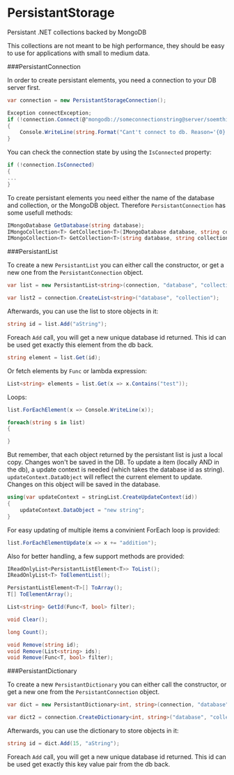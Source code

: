 # PersistantStorage
Persistant .NET collections backed by MongoDB

This collections are not meant to be high performance, they should be easy to use for applications with small to medium data.

###PersistantConnection

In order to create persistant elements, you need a connection to your DB server first.

```csharp
var connection = new PersistantStorageConnection();

Exception connectException;
if (!connection.Connect(@"mongodb://someconnectionstring@server/soemthingelse", out connectException))
{
    Console.WriteLine(string.Format("Cant't connect to db. Reason='{0}'", connectException.Message));
}
```
You can check the connection state by using the ```IsConnected``` property:

```csharp
if (!connection.IsConnected)
{
...
}
```

To create persistant elements you need either the name of the database and collection, or the MongoDB object. Therefore ```PersistantConnection``` has some usefull methods:
```csharp
IMongoDatabase GetDatabase(string database);
IMongoCollection<T> GetCollection<T>(IMongoDatabase database, string collection);
IMongoCollection<T> GetCollection<T>(string database, string collection);
```

###PersistantList

To create a new ```PersistantList``` you can either call the constructor, or get a new one from the ```PersistantConnection``` object.

```csharp
var list = new PersistantList<string>(connection, "database", "collection");

var list2 = connection.CreateList<string>("database", "collection");
```

Afterwards, you can use the list to store objects in it:

```csharp
string id = list.Add("aString");
```
Foreach ```Add``` call, you will get a new unique database id returned. This id can be used get exactly this element from the db back.

```csharp
string element = list.Get(id);
```
Or fetch elements by ```Func``` or lambda expression:
```csharp
List<string> elements = list.Get(x => x.Contains("test"));
```
Loops:
```csharp
list.ForEachElement(x => Console.WriteLine(x));

foreach(string s in list)
{

}
```

But remember, that each object returned by the persistant list is just a local copy. Changes won't be saved in the DB.
To update a item (locally AND in the db), a update context is needed (which takes the database id as string).
```updateContext.DataObject``` will reflect the current element to update. Changes on this object will be saved in the database.

```csharp
using(var updateContext = stringList.CreateUpdateContext(id))
{
    updateContext.DataObject = "new string";
}
```

For easy updating of multiple items a convinient ForEach loop is provided:

```csharp
list.ForEachElementUpdate(x => x += "addition");
```

Also for better handling, a few support methods are provided:

```csharp
IReadOnlyList<PersistantListElement<T>> ToList();
IReadOnlyList<T> ToElementList();

PersistantListElement<T>[] ToArray();
T[] ToElementArray();

List<string> GetId(Func<T, bool> filter);

void Clear();

long Count();

void Remove(string id);
void Remove(List<string> ids);
void Remove(Func<T, bool> filter);
```

###PersistantDictionary

To create a new ```PersistantDictionary``` you can either call the constructor, or get a new one from the ```PersistantConnection``` object.

```csharp
var dict = new PersistantDictionary<int, string>(connection, "database", "collection");

var dict2 = connection.CreateDictionary<int, string>("database", "collection");
```

Afterwards, you can use the dictionary to store objects in it:

```csharp
string id = dict.Add(15, "aString");
```
Foreach ```Add``` call, you will get a new unique database id returned. This id can be used get exactly this key value pair from the db back.
